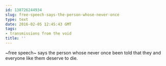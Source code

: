 ```yaml
---
id: 138726244934
slug: free-speech-says-the-person-whose-never-once
type: text
date: 2016-02-05 12:45:43 GMT
tags:
- transmissions from the void
title: ''
---
```

~free speech~ says the person whose never once been told that they and everyone like them deserve to die.